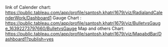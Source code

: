  link of Calender chart: https://public.tableau.com/app/profile/santosh.khatri1679/viz/RadialandCalenderWork/Dashboard1
 Gauge Chart : https://public.tableau.com/app/profile/santosh.khatri1679/viz/BulletvsGauge_16392273797660/BulletvsGauge
 Map and others Chart: https://public.tableau.com/app/profile/santosh.khatri1679/viz/MapabdBar/Dashboard1?publish=yes
